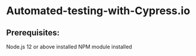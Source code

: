 # Automated-testing-with-Cypress.io

## Prerequisites:

Node.js 12 or above installed
NPM module installed
